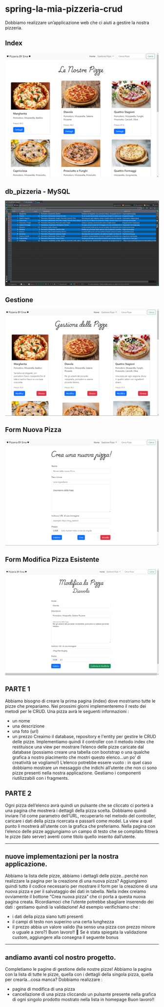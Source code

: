 # spring-la-mia-pizzeria-crud
Dobbiamo realizzare un’applicazione web che ci aiuti a gestire la nostra pizzeria.

## Index
![Copertina del progetto](./readme_img/copertina.png)

## db_pizzeria - MySQL
![Copertina del progetto](./readme_img/db_pizzeria.png)

## Gestione
![Copertina del progetto](./readme_img/gestione.png)

## Form Nuova Pizza
![Copertina del progetto](./readme_img/crea_pizza.png)

## Form Modifica Pizza Esistente
![Copertina del progetto](./readme_img/modifica.png)

## PARTE 1
Abbiamo bisogno di creare la prima pagina (index) dove mostriamo tutte le pizze che prepariamo.
Nei prossimi giorni implementeremo il resto dei metodi per le CRUD.
Una pizza avrà le seguenti informazioni :
- un nome
- una descrizione
- una foto (url)
- un prezzo
Creaimo il database, repository e l'entity per gestire le CRUD delle pizze.
Implementiamo  quindi il controller con il metodo index che restituisce una view per mostrare l’elenco delle pizze caricate dal database (possiamo creare una tabella con bootstrap o una qualche grafica a nostro piacimento che mostri questo elenco...un po’ di creatività se vogliamo!)
L’elenco potrebbe essere vuoto : in quel caso dobbiamo mostrare un messaggio che indichi all’utente che non ci sono pizze presenti nella nostra applicazione.
Gestiamo i componenti riutilizzabili con i fragments.

## PARTE 2
Ogni pizza dell’elenco avrà quindi un pulsante che se cliccato ci porterà a una pagina che mostrerà i dettagli della pizza scelta.
Dobbiamo quindi inviare l’id come parametro dell’URL, recuperarlo nel metodo del controller, caricare i dati della pizza ricercata e passarli come model.
La view a quel punto li mostrerà all’utente con la grafica che preferiamo.
Nella pagina con l’elenco delle pizze aggiungiamo un campo di testo che se compilato filtrerà le pizze (lato server) aventi come titolo quello inserito dall’utente.

_______________________________________________________________________________________________

## nuove implementazioni per la nostra applicazione.
Abbiamo la lista delle pizze, abbiamo i dettagli delle pizze...perchè non realizzare la pagina per la creazione di una nuova pizza?
Aggiungiamo quindi tutto il codice necessario per mostrare il form per la creazione di una nuova pizza e per il salvataggio dei dati in tabella.
Nella index creiamo ovviamente il bottone “Crea nuova pizza” che ci porta a questa nuova pagina creata.
Ricordiamoci che l’utente potrebbe sbagliare inserendo dei dati : gestiamo quindi la validazione!
Ad esempio verifichiamo che :
- i dati della pizza siano tutti presenti
- il campi di testo non superino una certa lunghezza
- il prezzo abbia un valore valido (ha senso una pizza con prezzo minore o uguale a zero?)
Buon lavoro!! :slightly_smiling_face:
Se è stata spiegata la validazione custom, aggiungere alla consegna il seguente bonus

____________________________________________________________________________________________________

## andiamo avanti col nostro progetto.
Completiamo le pagine di gestione delle nostre pizze!
Abbiamo la pagina con la lista di tutte le pizze, quella con i dettagli della singola pizza, quella per crearla...cosa manca?
Dobbiamo realizzare :
- pagina di modifica di una pizza
- cancellazione di una pizza cliccando un pulsante presente nella grafica di ogni singolo prodotto mostrato nella lista in homepage
Buon lavoro!!


